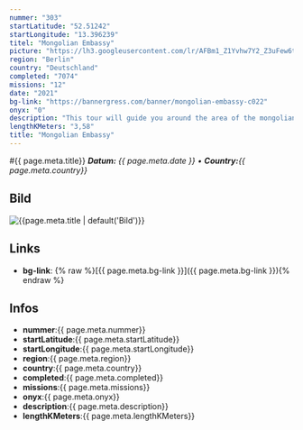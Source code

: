 ```yaml
---
nummer: "303"
startLatitude: "52.51242"
startLongitude: "13.396239"
titel: "Mongolian Embassy"
picture: "https://lh3.googleusercontent.com/lr/AFBm1_Z1Yvhw7Y2_Z3uFew6tJK8G3pa7PUL_kwIUxsQPNal-9FyIJplat7uFz1974064ITRZPcPXmvOQaPuitqehHoEa5StdMHEwciUeYQ3B8udQXy4WBRhK9lmQGv2Z9WUiKXUyaonBSFIXXk9GnAaMgtDzH0SiiomTWlnITgx3RYiVt3Zl1EI9pplVZ3i8SlcqNn4bSeNHjyKPhnylG3xzhdVzpV9sY6cLhs2a_cybc-fXmg8XG8W-S-LmMJr0ZoIV39exBCsyOXEHDYR06CvN8cHUMcq3XmBtkP7yF4XMhIFP1F6r6vXc4vu9yfDRYtUujwWz6zSrKY7sEXi47cOhgsfiwnsYu2bg7K7WbAoq1DRtUByMNvEYGbkfIiRyBnUILiyW7-9sTeQTIUnHh_T_eoMux_yK2mmxxUbo9NYB6-z7U1P3Bc0VWKd4J0985_w5dmVKF-rwLqy5lCkYNKCM7_IjzA6MvJkWEvBKEQLyTnYTmjouPHdz0qQiZFlhAnJNVW21guetpZspfdd9rj5UALmLG3NfxU4Pz9_gr-7emZtU90fkwBacGkT0VV5flzz1o8CgwAzgAVBx4eM5Ibn2V2089jbBMn-IEjwLDX-kR2cNutE_4bwqFTsqDZ8JcMAJ6mEU3UPmBW-EQ8t49378Ct5GZz4WZbEuFSQ5XuBWs_iLH5mnxueEvdk2KKHIJsrXdoOhAME8McCFy8n_D-gvmGZz4WPgw_b_FXMtehPR5X8eEut0d7B7LJaBEcaA7v5Loa-cjDdlRvJJ7g-mpRbi2aUbq52dCTfMDT4A4xPv1TNCcIP1zGF7QqC0sC_RJT30GuotFpsEs_NK60-i76b25BecbtIslRpPAoFT"
region: "Berlin"
country: "Deutschland"
completed: "7074"
missions: "12"
date: "2021"
bg-link: "https://bannergress.com/banner/mongolian-embassy-c022"
onyx: "0"
description: "This tour will guide you around the area of the mongolian embassy.  Located near Hausvogteiplatz and famous Gendarmenmarkt are only a few minutes away."
lengthKMeters: "3,58"
title: "Mongolian Embassy"
---
```


#{{ page.meta.title}}
_**Datum:** {{ page.meta.date }} • **Country:**{{ page.meta.country}}_

## Bild
![{{page.meta.title | default('Bild')}}]({{page.meta.picture}})

## Links
- **bg-link**: {% raw %}[{{ page.meta.bg-link }}]({{ page.meta.bg-link }}){% endraw %}

## Infos
- **nummer**:{{ page.meta.nummer}}
- **startLatitude**:{{ page.meta.startLatitude}}
- **startLongitude**:{{ page.meta.startLongitude}}
- **region**:{{ page.meta.region}}
- **country**:{{ page.meta.country}}
- **completed**:{{ page.meta.completed}}
- **missions**:{{ page.meta.missions}}
- **onyx**:{{ page.meta.onyx}}
- **description**:{{ page.meta.description}}
- **lengthKMeters**:{{ page.meta.lengthKMeters}}

